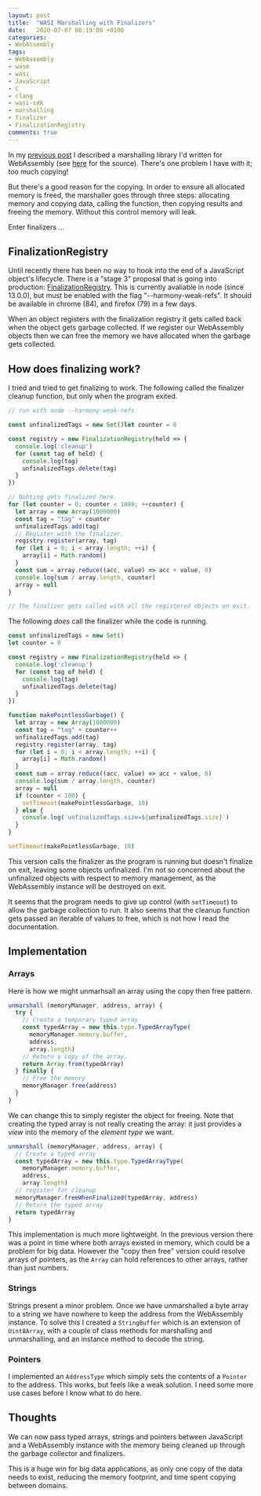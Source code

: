 ```yaml
---
layout: post
title:  "WASI Marshalling with Finalizers"
date:   2020-07-07 08:19:00 +0100
categories:
- WebAssembly
tags:
- WebAssembly
- wasm
- wasi
- JavaScript
- C
- clang
- wasi-sdk
- marshalling
- finalizer
- FinalizationRegistry
comments: true
---
```


In my
[previous post](https://rob-blackbourn.github.io/blog/2020/07/02/wasi-marshalling/)
I described a marshalling library I'd written for WebAssembly (see
[here](https://github.com/rob-blackbourn/jetblack-wasi-marshalling) for the source). There's one
problem I have with it; too much copying!

But there's a good reason for the copying. In order to ensure all allocated memory
is freed, the marshaller goes through three steps: allocating memory and
copying data, calling the function, then copying results and freeing the memory.
Without this control memory will leak.

Enter finalizers ...

## FinalizationRegistry

Until recently there has been no way to hook into the end of a JavaScript
object's lifecycle. There is a "stage 3" proposal that is going into production:
[FinalizationRegistry](https://developer.mozilla.org/en-US/docs/Web/JavaScript/Reference/Global_Objects/FinalizationRegistry).
This is currently avaliable in node (since 13.0.0), but must be enabled with the
flag "--harmony-weak-refs".
It should be available in chrome (84), and firefox (79) in a few days.

When an object registers with the finalization registry it gets called back when
the object gets garbage collected. If we register our WebAssembly objects then we
can free the memory we have allocated when the garbage gets collected.

## How does finalizing work?

I tried and tried to get finalizing to work. The following called the finalizer
cleanup function, but only when the program exited.

```javascript
// run with node --harmony-weak-refs

const unfinalizedTags = new Set()let counter = 0

const registry = new FinalizationRegistry(held => {
  console.log('cleanup')
  for (const tag of held) {
    console.log(tag)
    unfinalizedTags.delete(tag)
  }
})

// Nohting gets finalized here.
for (let counter = 0; counter < 1000; ++counter) {
  let array = new Array(1000000)
  const tag = "tag" + counter
  unfinalizedTags.add(tag)
  // Register with the finalizer.
  registry.register(array, tag)
  for (let i = 0; i < array.length; ++i) {
    array[i] = Math.random()
  }
  const sum = array.reduce((acc, value) => acc + value, 0)
  console.log(sum / array.length, counter)
  array = null
}

// The finalizer gets called with all the registered objects on exit.
```

The following *does* call the finalizer while the code is running.

```javascript
const unfinalizedTags = new Set()
let counter = 0

const registry = new FinalizationRegistry(held => {
  console.log('cleanup')
  for (const tag of held) {
    console.log(tag)
    unfinalizedTags.delete(tag)
  }
})

function makePointlessGarbage() {
  let array = new Array(1000000)
  const tag = "tag" + counter++
  unfinalizedTags.add(tag)
  registry.register(array, tag)
  for (let i = 0; i < array.length; ++i) {
    array[i] = Math.random()
  }
  const sum = array.reduce((acc, value) => acc + value, 0)
  console.log(sum / array.length, counter)
  array = null
  if (counter < 100) {
    setTimeout(makePointlessGarbage, 10)
  } else {
    console.log(`unfinalizedTags.size=${unfinalizedTags.size}`)
  }
}

setTimeout(makePointlessGarbage, 10)
```

This version calls the finalizer as the program is running but doesn't finalize
on exit, leaving some objects unfinalized. I'm not so concerned about the
unfinalized objects with respect to memory management, as the WebAssembly
instance will be destroyed on exit.

It seems that the program needs to
give up control (with `setTimeout`) to allow the garbage collection to run. It
also seems that the cleanup function gets passed an iterable of values to free,
which is not how I read the documentation.

## Implementation

### Arrays

Here is how we might unmarhsall an array using the copy then free pattern.

```javascript
unmarshall (memoryManager, address, array) {
  try {
    // Create a temporary typed array
    const typedArray = new this.type.TypedArrayType(
      memoryManager.memory.buffer,
      address,
      array.length)
    // Return a copy of the array.
    return Array.from(typedArray)
  } finally {
    // Free the memory
    memoryManager.free(address)
  }
}
```

We can change this to simply register the object for freeing. Note that creating the typed array is not really creating the array: it just provides a *view* into the
memory of the *element type* we want.

```javascript
unmarshall (memoryManager, address, array) {
  // Create a typed array
  const typedArray = new this.type.TypedArrayType(
    memoryManager.memory.buffer,
    address,
    array.length)
  // register for cleanup
  memoryManager.freeWhenFinalized(typedArray, address)
  // Return the typed array
  return typedArray
}
```

This implementation is much more lightweight. In the previous version there was
a point in time where both arrays existed in memory, which could be a problem
for big data. However the "copy then free" version could resolve arrays of pointers, as
the `Array` can hold references to other arrays, rather than just numbers.

### Strings

Strings present a minor problem. Once we have unmarshalled a byte array to a
string we have nowhere to keep the address from the WebAssembly instance. To
solve this I created a `StringBuffer` which is an extension of `Uint8Array`,
with a couple of class methods for marshalling and unmarshalling, and an
instance method to decode the string.

### Pointers

I implemented an `AddressType` which simply sets the contents of a `Pointer` to
the address. This works, but feels like a weak solution. I need some more use
cases before I know what to do here.

## Thoughts

We can now pass typed arrays, strings and pointers between JavaScript and a
WebAssembly instance with the memory being cleaned up through the garbage
collector and finalizers.

This is a huge win for big data applications, as only one copy of the data needs
to exist, reducing the memory footprint, and time spent copying between domains.
